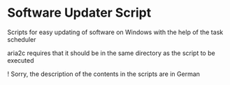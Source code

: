 # Software Updater Script
Scripts for easy updating of software on Windows with the help of the task scheduler

aria2c requires that it should be in the same directory as the script to be executed

! Sorry, the description of the contents in the scripts are in German